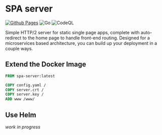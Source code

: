 # SPA server
[![Github Pages](https://img.shields.io/badge/helm-charts-blue)](https://d-haven.github.io/spa-server/)
![Go](https://github.com/D-Haven/spa-server/workflows/Go/badge.svg)
![CodeQL](https://github.com/D-Haven/spa-server/workflows/CodeQL/badge.svg)

Simple HTTP/2 server for static single page apps, complete with auto-redirect to the
home page to handle front-end routing.  Designed for a microservices based
architecture, you can build up your deployment in a couple ways.

## Extend the Docker Image

```Dockerfile
FROM spa-server:latest

COPY config.yaml /
COPY server.crt /
COPY server.key /
ADD www /www/
```
## Use Helm

_work in progress_